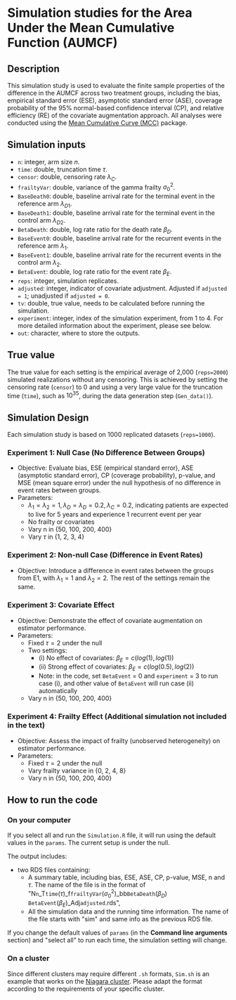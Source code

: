 # Simulation studies for the Area Under the Mean Cumulative Function (AUMCF)

## Description
This simulation study is used to evaluate the finite sample properties of the difference in the AUMCF across two treatment groups, including the bias, empirical standard error (ESE), asymptotic standard error (ASE), coverage probability of the 95% normal-based confidence interval (CP), and relative efficiency (RE) of the covariate augmentation approach. All analyses were conducted using the [Mean Cumulative Curve (MCC)](https://github.com/zrmacc/MCC.git) package.

## Simulation inputs
- `n`: integer, arm size $n$.
- `time`: double, truncation time $\tau$.
- `censor`: double, censoring rate $\lambda_C$.
- `frailtyVar`: double, variance of the gamma frailty $\sigma_0^2$.
- `BaseDeath0`: double, baseline arrival rate for the terminal event in the reference arm $\lambda_{D1}$.
- `BaseDeath1`: double, baseline arrival rate for the terminal event in the control arm $\lambda_{D2}$.
- `BetaDeath`: double, log rate ratio for the death rate $\beta_D$.
- `BaseEvent0`: double, baseline arrival rate for the recurrent events in the reference arm $\lambda_1$.
- `BaseEvent1`: double, baseline arrival rate for the recurrent events in the control arm $\lambda_2$.
- `BetaEvent`: double, log rate ratio for the event rate $\beta_E$.
- `reps`: integer, simulation replicates.
- `adjusted`: integer, indicator of covariate adjustment. Adjusted if `adjusted = 1`; unadjusted if `adjusted = 0`.
- `tv`: double, true value, needs to be calculated before running the simulation.
- `experiment`: integer, index of the simulation experiment, from 1 to 4. For more detailed information about the experiment, please see below.
- `out`: character, where to store the outputs.


## True value
The true value for each setting is the empirical average of 2,000 (`reps=2000`) simulated realizations without any censoring. This is achieved by setting the censoring rate (`censor`) to 0 and using a very large value for the truncation time (`time`), such as $10^{35}$, during the data generation step (`Gen_data()`).

 
## Simulation Design
Each simulation study is based on 1000 replicated datasets (`reps=1000`).

### Experiment 1: Null Case (No Difference Between Groups)
- Objective: Evaluate bias, ESE (empirical standard error), ASE (asymptotic standard error), CP (coverage probability), p-value, and MSE (mean square error) under the null hypothesis of no difference in event rates between groups.
- Parameters:
  - $\lambda_1 = \lambda_2 =1, \lambda_D = \lambda_D = 0.2, \lambda_C = 0.2$, indicating patients are expected to live for 5 years and experience 1 recurrent event per year
  - No frailty or covariates
  - Vary n in {50, 100, 200, 400}
  - Vary $\tau$ in {1, 2, 3, 4}

### Experiment 2: Non-null Case (Difference in Event Rates)
- Objective: Introduce a difference in event rates between the groups from E1, with $\lambda_1=1$ and $\lambda_2=2$.  The rest of the settings remain the same.

### Experiment 3: Covariate Effect
- Objective: Demonstrate the effect of covariate augmentation on estimator performance.
- Parameters:
  - Fixed $\tau = 2$ under the null
  - Two settings:
    - (i) No effect of covariates: $\beta_E=c(log(1), log(1))$ 
    - (ii) Strong effect of covariates: $\beta_E=c(log(0.5), log(2))$  
    - Note: in the code, set `BetaEvent` = 0 and `experiment` = 3 to run case (i), and other value of  `BetaEvent` will run case (ii) automatically
  - Vary n in {50, 100, 200, 400}
  
### Experiment 4: Frailty Effect (Additional simulation not included in the text)
- Objective: Assess the impact of frailty (unobserved heterogeneity) on estimator performance. 
- Parameters:
  - Fixed $\tau = 2$ under the null
  - Vary frailty variance in {0, 2, 4, 8}
  - Vary n in {50, 100, 200, 400}

## How to run the code

### On your computer
If you select all and run the `Simulation.R` file, it will run using the default values in the `params`.  The current setup is under the null. 

The output includes:

- two RDS files containing:
  - A summary table, including bias, ESE, ASE, CP, p-value, MSE, n and $\tau$. The name of the file is in the format of "N`n`_T`time`($\tau$)_f`frailtyVar`($\sigma_0^2$)_bb`BetaDeath`($\beta_D$) `BetaEvent`($\beta_E$)_Adj`adjusted`.rds", 
  - All the simulation data and the running time information. The name of the file starts with "sim" and same info as the previous RDS file. 

If you change the default values of `params` (in the **Command line arguments** section) and "select all" to run each time, the simulation setting will change.

### On a cluster
Since different clusters may require different `.sh` formats, `Sim.sh` is an example that works on the [Niagara cluster](https://docs.alliancecan.ca/wiki/Niagara_Quickstart). Please adapt the format according to the requirements of your specific cluster.

  
  
